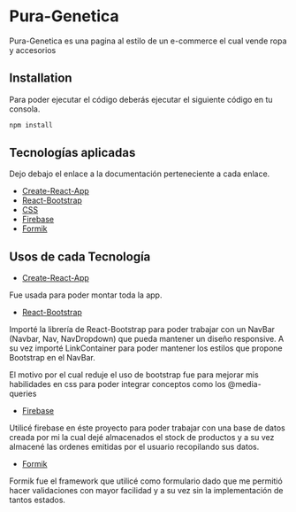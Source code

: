# Pura-Genetica

Pura-Genetica es una pagina al estilo de un e-commerce el cual vende ropa y accesorios 

## Installation

Para poder ejecutar el código deberás ejecutar el siguiente código en tu consola. 

```bash
npm install 
```



## Tecnologías aplicadas

 Dejo debajo el enlace a la documentación perteneciente a cada  enlace. 

- [Create-React-App](https://create-react-app.dev/)
- [React-Bootstrap](https://react-bootstrap.github.io/)
- [CSS](https://developer.mozilla.org/es/docs/Web/CSS)
- [Firebase](https://firebase.google.com/docs)
- [Formik](https://formik.org/docs/overview)

## Usos de cada Tecnología
- [Create-React-App](https://create-react-app.dev/)

Fue usada para poder montar toda la app. 


- [React-Bootstrap](https://react-bootstrap.github.io/)

Importé la librería de React-Bootstrap para poder trabajar con un NavBar (Navbar, Nav, NavDropdown) que pueda mantener un diseño responsive.  A su vez importé LinkContainer  para poder mantener los estilos que propone Bootstrap en el NavBar. 

El motivo por el cual reduje el uso de bootstrap fue para mejorar mis habilidades en css para poder integrar conceptos como los @media-queries

- [Firebase](https://firebase.google.com/docs)

Utilicé firebase en éste proyecto para poder trabajar con una base de datos creada por mi la cual dejé almacenados el stock de productos y a su vez almacené las ordenes emitidas por el usuario recopilando sus datos. 

- [Formik](https://formik.org/docs/overview)

Formik fue el framework que utilicé como formulario dado que me permitió hacer validaciones con mayor facilidad y a su vez sin la implementación de tantos estados. 